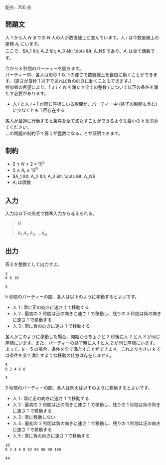 配点 : $700$ 点

## 問題文

人 $1$ から人 $N$ までの $N$ 人の人が数直線上に並んでいます。人 $i$ は今数直線上の座標 $A_i$ にいます。<br>
ここで、$A_1 &lt; A_2 &lt; A_3 &lt; \dots &lt; A_N$ であり、$A_i$ は全て偶数です。  

今から $k$ 秒間のパーティーを開きます。<br>
パーティー中、各人は毎秒 $1$ 以下の速さで数直線上を自由に動くことができます。(速さが毎秒 $1$ 以下であれば負の向きに動くこともできます。)<br>
参加者の希望により、$1 \le i \lt N$ を満たす全ての整数 $i$ について以下の条件を満たす必要があります。  

- 人 $i$ と人 $i + 1$ が同じ座標にいる瞬間が、パーティー中 (終了の瞬間も含む) に少なくとも $1$ 回存在する

各人が最適に行動すると条件を全て満たすことができるような最小の $k$ を求めてください。<br>
この問題の制約下で答えが整数になることが証明できます。  

## 制約

- $2 \le N \le 2 \times 10^5$
- $0 \le A_i \le 10^9$
- $A_1 &lt; A_2 &lt; A_3 &lt; \dots &lt; A_N$
- $A_i$ は偶数

## 入力

入力は以下の形式で標準入力から与えられる。

> $N$
> 
> $A_1$ $A_2$ $A_3$ $\dots$ $A_N$

## 出力

答えを整数として出力せよ。  

```input1
3
0 6 10
```

```output1
5
```

$5$ 秒間のパーティーの間、各人は以下のように移動するとよいです。

- 人 $1$ : 常に正の向きに速さ $1$ で移動する
- 人 $2$ : 最初の $2$ 秒間は正の向きに速さ $1$ で移動し、残りの $3$ 秒間は負の向きに速さ $1$ で移動する
- 人 $3$ : 常に負の向きに速さ $1$ で移動する

各人がこのように移動した場合、開始からちょうど $2$ 秒後に人 $2$ と人 $3$ が同じ座標にいます。また、パーティーの終了時に人 $1$ と人 $2$ が同じ座標にいます。<br>
よって、$k = 5$ の場合、条件を全て満たすことができます。これより小さい $k$ では条件を全て満たすような移動の仕方は存在しません。  

```input2
5
0 2 4 6 8
```

```output2
3
```

$3$ 秒間のパーティーの間、各人は例えば以下のように移動するとよいです。  

- 人 $1$ : 常に正の向きに速さ $1$ で移動する
- 人 $2$ : 最初の $2$ 秒間は正の向きに速さ $1$ で移動し、残りの $1$ 秒間は負の向きに速さ $1$ で移動する
- 人 $3$ : 常に移動しない
- 人 $4$ : 最初の $2$ 秒間は負の向きに速さ $1$ で移動し、残りの $1$ 秒間は正の向きに速さ $1$ で移動する
- 人 $5$ : 常に負の向きに速さ $1$ で移動する

```input3
10
0 2 4 6 8 92 94 96 98 100
```

```output3
44
```